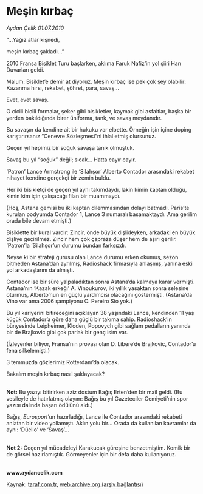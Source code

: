 # Meşin kırbaç 

*Aydan Çelik 01.07.2010*

<div class="yazi"><p>“...Yağız atlar kişnedi, </p>
<p>meşin kırbaç şakladı...” </p>
<p>2010 Fransa Bisiklet Turu başlarken, aklıma Faruk Nafiz’in yol şiiri Han Duvarları geldi. </p>
<p>Malum: Bisiklet’e demir at diyoruz. Meşin kırbaç ise pek çok şey olabilir: Kazanma hırsı, rekabet, şöhret, para, savaş... </p>
<p>Evet, evet savaş. </p>
<p>O cicili bicili formalar, şeker gibi bisikletler, kaymak gibi asfaltlar, başka bir yerden bakıldığında birer üniforma, tank, ve savaş meydanıdır. </p>
<p>Bu savaşın da kendine ait bir hukuku var elbette. Örneğin işin içine doping karıştırırsanız “Cenevre Sözleşmesi”ni ihlal etmiş olursunuz. </p>
<p>Geçen yıl hepimiz bir soğuk savaşa tanık olmuştuk. </p>
<p>Savaş bu yıl “soğuk” değil; sıcak... Hatta cayır cayır. </p>
<p>‘Patron’ Lance Armstrong ile ‘Silahşor’ Alberto Contador arasındaki rekabet nihayet kendine gerçekçi bir zemin buldu. </p>
<p>Her iki bisikletçi de geçen yıl aynı takımdaydı, lakin kimin kaptan olduğu, kimin kim için çalışacağı filan bir muammaydı. </p>
<p>(Hoş, Astana gemisi bu iki kaptan dilemmasından dolayı batmadı. Paris’te kurulan podyumda Contador 1, Lance 3 numaralı basamaktaydı. Ama gerilim orada bile devam etmişti.) </p>
<p>Bisiklette bir kural vardır: Zincir, önde büyük dişlideyken, arkadaki en büyük dişliye geçirilmez. Zincir hem çok çapraza düşer hem de aşırı gerilir. ‘Patron’la ‘Silahşor’un durumu bundan farksızdı. </p>
<p>Neyse ki bir strateji gurusu olan Lance durumu erken okumuş, sezon bitmeden Astana’dan ayrılmış, Radioshack firmasıyla anlaşmış, yanına eski yol arkadaşlarını da almıştı. </p>
<p>Contador ise bir süre yalpaladıktan sonra Astana’da kalmaya karar vermişti. Astana’nın ‘Kazak erkeği’ A. Vinoukurov, iki yıllık yasaktan sonra selesine oturmuş, Alberto’nun en güçlü yardımcısı olacağını göstermişti. (Astana’da Vino var ama 2006 şampiyonu O. Pereiro Sio yok.) </p>
<p>Bu yıl kariyerini bitireceğini açıklayan 38 yaşındaki Lance, kendinden 11 yaş küçük Contador’a göre daha güçlü bir takıma sahip. Radioshack’in bünyesinde Leipheimer, Kloden, Popovych gibi sağlam pedalların yanında bir de Brajkovic gibi çok parlak bir genç isim var. </p>
<p>(İzleyenler biliyor, Fransa’nın provası olan D. Libere’de Brajkovic, Contador’u fena silkelemişti.) </p>
<p>3 temmuzda gözlerimiz Rotterdam’da olacak. </p>
<p>Bakalım meşin kırbaç nasıl şaklayacak? </p>
<p><b><br/>Not:</b> Bu yazıyı bitirirken aziz dostum Bağış Erten’den bir mail geldi. (Bu vesileyle de hatırlatmış olayım: Bağış bu yıl Gazeteciler Cemiyeti’nin spor yazısı dalında başarı ödülünü aldı.) </p>
<p>Bağış, <i>Eurosport</i>’un hazırladığı, Lance ile Contador arasındaki rekabeti anlatan bir video yollamıştı. Aklın yolu bir... Orada da kullanılan kavramlar da aynı: ‘Düello’ ve ‘Savaş’... </p>
<p><b><br/>Not 2:</b> Geçen yıl mücadeleyi Karakucak güreşine benzetmiştim. Komik bir de görsel hazırlamıştık. Görmeyenler için bir defa daha kullanıyoruz. </p>
<p><b><br/>www.aydancelik.com</b></p></div>

Kaynak: [taraf.com.tr](http://www.taraf.com.tr:80/aydan-celik/makale-mesin-kirbac.htm), [web.archive.org (arşiv bağlantısı)](http://web.archive.org/web/20100706072350/http://www.taraf.com.tr:80/aydan-celik/makale-mesin-kirbac.htm)
